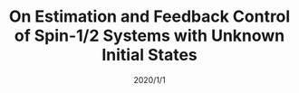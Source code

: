 ---
title: "On Estimation and Feedback Control of Spin-$1/2$ Systems with Unknown Initial States"
collection: publications
type: "conference"
permalink: /publication/conference/On_Exponential_and_Feedback_Control_of_Spin-$1/2$_Systems_with_Unknown_Initial_States
date: 2020/1/1
venue: 'IFAC-PapersOnLine'
paperurl: 'https://arxiv.org/pdf/1912.01074.pdf'

---